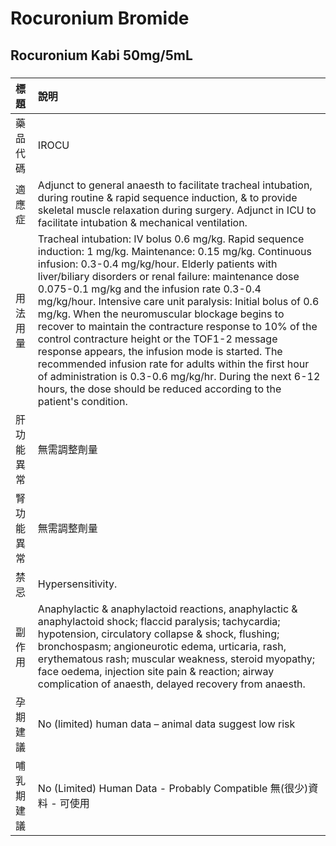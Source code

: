 # Rocuronium Bromide

## Rocuronium Kabi 50mg/5mL

##### 

| 標題       | 說明                                                                                                                                                                                                                                                                                                                                                                                                                                                                                                                                                                                                                                                                                                                                                         |
|:-----------|:-------------------------------------------------------------------------------------------------------------------------------------------------------------------------------------------------------------------------------------------------------------------------------------------------------------------------------------------------------------------------------------------------------------------------------------------------------------------------------------------------------------------------------------------------------------------------------------------------------------------------------------------------------------------------------------------------------------------------------------------------------------|
| 藥品代碼   | IROCU                                                                                                                                                                                                                                                                                                                                                                                                                                                                                                                                                                                                                                                                                                                                                        |
| 適應症     | Adjunct to general anaesth to facilitate tracheal intubation, during routine & rapid sequence induction, & to provide skeletal muscle relaxation during surgery. Adjunct in ICU to facilitate intubation & mechanical ventilation.                                                                                                                                                                                                                                                                                                                                                                                                                                                                                                                           |
| 用法用量   | Tracheal intubation: IV bolus 0.6 mg/kg. Rapid sequence induction: 1 mg/kg. Maintenance: 0.15 mg/kg. Continuous infusion: 0.3-0.4 mg/kg/hour. Elderly patients with liver/biliary disorders or renal failure: maintenance dose 0.075-0.1 mg/kg and the infusion rate 0.3-0.4 mg/kg/hour. Intensive care unit paralysis: Initial bolus of 0.6 mg/kg. When the neuromuscular blockage begins to recover to maintain the contracture response to 10% of the control contracture height or the TOF1-2 message response appears, the infusion mode is started. The recommended infusion rate for adults within the first hour of administration is 0.3-0.6 mg/kg/hr. During the next 6-12 hours, the dose should be reduced according to the patient's condition. |
| 肝功能異常 | 無需調整劑量                                                                                                                                                                                                                                                                                                                                                                                                                                                                                                                                                                                                                                                                                                                                                 |
| 腎功能異常 | 無需調整劑量                                                                                                                                                                                                                                                                                                                                                                                                                                                                                                                                                                                                                                                                                                                                                 |
| 禁忌       | Hypersensitivity.                                                                                                                                                                                                                                                                                                                                                                                                                                                                                                                                                                                                                                                                                                                                            |
| 副作用     | Anaphylactic & anaphylactoid reactions, anaphylactic & anaphylactoid shock; flaccid paralysis; tachycardia; hypotension, circulatory collapse & shock, flushing; bronchospasm; angioneurotic edema, urticaria, rash, erythematous rash; muscular weakness, steroid myopathy; face oedema, injection site pain & reaction; airway complication of anaesth, delayed recovery from anaesth.                                                                                                                                                                                                                                                                                                                                                                     |
| 孕期建議   | No (limited) human data – animal data suggest low risk                                                                                                                                                                                                                                                                                                                                                                                                                                                                                                                                                                                                                                                                                                       |
| 哺乳期建議 | No (Limited) Human Data - Probably Compatible 無(很少)資料 - 可使用                                                                                                                                                                                                                                                                                                                                                                                                                                                                                                                                                                                                                                                                                          |

